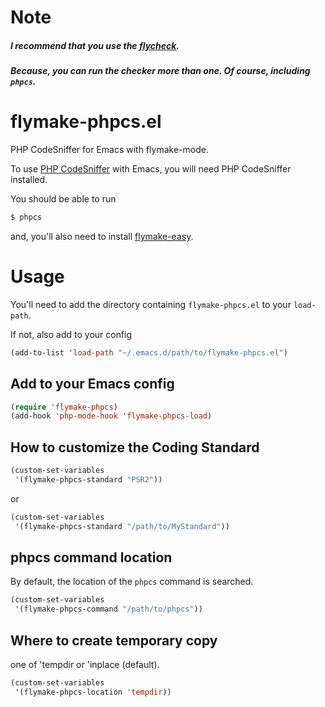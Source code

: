 # Note

##### I recommend that you use the [flycheck](https://github.com/flycheck/flycheck).

##### Because, you can run the checker more than one. Of course, including `phpcs`.

# flymake-phpcs.el

PHP CodeSniffer for Emacs with flymake-mode.

To use [PHP CodeSniffer](https://github.com/squizlabs/PHP_CodeSniffer) with Emacs, you will need PHP CodeSniffer installed.

You should be able to run

```sh
$ phpcs
```

and, you'll also need to install [flymake-easy](https://github.com/purcell/flymake-easy).

# Usage

You'll need to add the directory containing `flymake-phpcs.el` to your `load-path`.

If not, also add to your config

```lisp
(add-to-list 'load-path "~/.emacs.d/path/to/flymake-phpcs.el")
```

## Add to your Emacs config

```lisp
(require 'flymake-phpcs)
(add-hook 'php-mode-hook 'flymake-phpcs-load)
```

## How to customize the Coding Standard

```lisp
(custom-set-variables
 '(flymake-phpcs-standard "PSR2"))
```

or

```lisp
(custom-set-variables
 '(flymake-phpcs-standard "/path/to/MyStandard"))
```

## phpcs command location

By default, the location of the `phpcs` command is searched.

```lisp
(custom-set-variables
 '(flymake-phpcs-command "/path/to/phpcs"))
```

## Where to create temporary copy

one of 'tempdir or 'inplace (default).

```lisp
(custom-set-variables
 '(flymake-phpcs-location 'tempdir))
```

